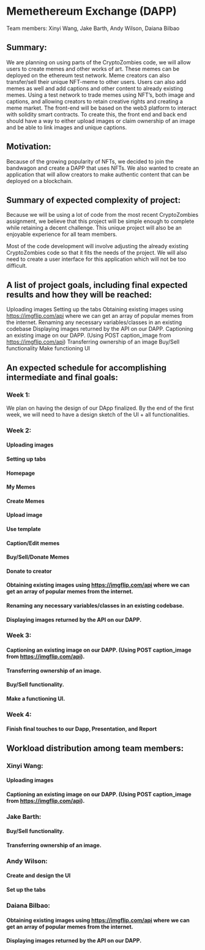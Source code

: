 # Memethereum Exchange (DAPP) 
Team members: Xinyi Wang, Jake Barth, Andy Wilson, Daiana Bilbao

## Summary:
We are planning on using parts of the CryptoZombies code, we will allow users to create memes and other works of art. These memes can be deployed on the ethereum test network. Meme creators can also transfer/sell their unique NFT-meme to other users. Users can also add memes as well and add captions and other content to already existing memes. 
Using a test network to trade memes using NFT’s, both image and captions, and allowing creators to retain creative rights and creating a meme market. The front-end will be based on the web3 platform to interact with solidity smart contracts. To create this, the front end and back end should have a way to either upload images or claim ownership of an image and be able to link images and unique captions. 

## Motivation:
Because of the growing popularity of NFTs, we decided to join the bandwagon and create a DAPP that uses NFTs. We also wanted to create an application that will allow creators to make authentic content that can be deployed on a blockchain.

## Summary of expected complexity of project:
Because we will be using a lot of code from the most recent CryptoZombies assignment, we believe that this project will be simple enough to complete while retaining a decent challenge. This unique project will also be an enjoyable experience for all team members.

Most of the code development will involve adjusting the already existing CryptoZombies code so that it fits the needs of the project. We will also need to create a user interface for this application which will not be too difficult. 

## A list of project goals, including final expected results and how they will be reached:
Uploading images 
Setting up the tabs
Obtaining existing images using https://imgflip.com/api where we can get an array of popular memes from the internet. 
Renaming any necessary variables/classes in an existing codebase
Displaying images returned by the API on our DAPP. 
Captioning an existing image on our DAPP. (Using POST caption_image from https://imgflip.com/api)
Transferring ownership of an image
Buy/Sell functionality
Make functioning UI

## An expected schedule for accomplishing intermediate and final goals:
### Week 1: 
 We plan on having the design of our DApp finalized.
By the end of the first week, we will need to have a design sketch of the UI + all functionalities.
### Week 2: 
#### Uploading images
#### Setting up tabs
#### Homepage
#### My Memes
#### Create Memes
#### Upload image
#### Use template
#### Caption/Edit memes
#### Buy/Sell/Donate Memes
#### Donate to creator
#### Obtaining existing images using https://imgflip.com/api where we can get an array of popular memes from the internet. 
#### Renaming any necessary variables/classes in an existing codebase.
#### Displaying images returned by the API on our DAPP. 
### Week 3: 
#### Captioning an existing image on our DAPP. (Using POST caption_image from https://imgflip.com/api).
#### Transferring ownership of an image.
#### Buy/Sell functionality.
#### Make a functioning UI.
### Week 4:  
#### Finish final touches to our Dapp, Presentation, and Report 
## Workload distribution among team members:
### Xinyi Wang:
#### Uploading images
#### Captioning an existing image on our DAPP. (Using POST caption_image from https://imgflip.com/api).
### Jake Barth:
#### Buy/Sell functionality.
#### Transferring ownership of an image.
### Andy Wilson:
#### Create and design the UI
#### Set up the tabs
### Daiana Bilbao:
#### Obtaining existing images using https://imgflip.com/api where we can get an array of popular memes from the internet. 
#### Displaying images returned by the API on our DAPP. 


